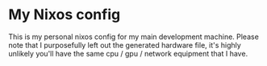# My Nixos config

This is my personal nixos config for my main development machine. Please note that I purposefully left out the generated hardware file, it's highly unlikely you'll have the same cpu / gpu / network equipment that I have.


